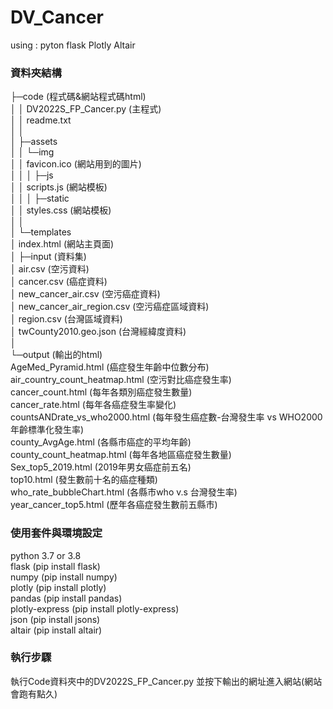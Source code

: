 # DV_Cancer
using :
pyton
flask
Plotly
Altair

### 資料夾結構 ###

├─code (程式碼&網站程式碼html)  
│  │  DV2022S_FP_Cancer.py (主程式)  
│  │  readme.txt  
│  │  
│  ├─assets  
│  │  └─img  
│  │          favicon.ico (網站用到的圖片)  
│  │
│  ├─js  
│  │      scripts.js (網站模板)  
│  │
│  ├─static  
│  │      styles.css (網站模板)  
│  │  
│  └─templates  
│          index.html (網站主頁面)  
│
├─input (資料集)  
│      air.csv (空污資料)  
│      cancer.csv (癌症資料)  
│      new_cancer_air.csv (空污癌症資料)  
│      new_cancer_air_region.csv (空污癌症區域資料)  
│      region.csv (台灣區域資料)  
│      twCounty2010.geo.json (台灣經緯度資料)  
│  
└─output (輸出的html)  
        AgeMed_Pyramid.html (癌症發生年齡中位數分布)  
        air_country_count_heatmap.html (空污對比癌症發生率)  
        cancer_count.html (每年各類別癌症發生數量)  
        cancer_rate.html (每年各癌症發生率變化)  
        countsANDrate_vs_who2000.html (每年發生癌症數-台灣發生率 vs WHO2000年齡標準化發生率)  
        county_AvgAge.html (各縣市癌症的平均年齡)  
        county_count_heatmap.html (每年各地區癌症發生數量)  
        Sex_top5_2019.html (2019年男女癌症前五名)  
        top10.html (發生數前十名的癌症種類)  
        who_rate_bubbleChart.html (各縣市who v.s 台灣發生率)  
        year_cancer_top5.html (歷年各癌症發生數前五縣市)  


### 使用套件與環境設定 ###
python 3.7 or 3.8  
flask 		      (pip install flask)  
numpy           (pip install numpy)  
plotly 		      (pip install plotly)  
pandas 		      (pip install pandas)  
plotly-express	(pip install plotly-express)  
json		        (pip install jsons)  
altair          (pip install altair)  

### 執行步驟 ###
執行Code資料夾中的DV2022S_FP_Cancer.py
並按下輸出的網址進入網站(網站會跑有點久)

